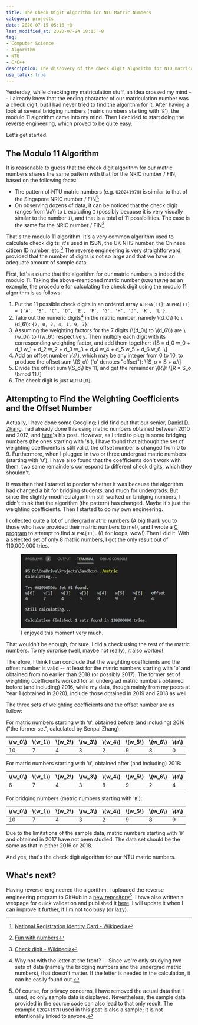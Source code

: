 ```yaml
---
title: The Check Digit Algorithm for NTU Matric Numbers
category: projects
date: 2020-07-15 05:16 +8
last_modified_at: 2020-07-24 18:13 +8
tag:
- Computer Science
- Algorithm
- NTU
- C/C++
description: The discovery of the check digit algorithm for NTU matriculation numbers.
use_latex: true
---
```


Yesterday, while checking my matriculation stuff, an idea crossed my mind -- I already knew that the ending character of our matriculation number was a check digit, but I had never tried to find the algorithm for it. After having a look at several bridging numbers (matric numbers starting with '`B`'), the modulo 11 algorithm came into my mind. Then I decided to start doing the reverse engineering, which proved to be quite easy.

Let's get started.

## The Modulo 11 Algorithm

It is reasonable to guess that the check digit algorithm for our matric numbers shares the same pattern with that for the NRIC number / FIN, based on the following facts:

* The pattern of NTU matric numbers (e.g. `U2024197H`) is similar to that of the Singapore NRIC number / FIN[^1];
* On observing dozens of data, it can be noticed that the check digit ranges from \\(a\\) to `L` excluding `I` (possibly because it is very visually similar to the number `1`), and that is a total of 11 possibilities. The case is the same for the NRIC number / FIN[^2].


That's the modulo 11 algorithm. It's a very common algorithm used to calculate check digits: it's used in ISBN, the UK NHS number, the Chinese citizen ID number, etc.[^3] The reverse engineering is very straightforward, provided that the number of digits is not so large and that we have an adequate amount of sample data.

First, let's assume that the algorithm for our matric numbers is indeed the modulo 11. Taking the above-mentioned matric number (`U2024197H`) as an example, the procedure for calculating the check digit using the modulo 11 algorithm is as follows:

1. Put the 11 possible check digits in an ordered array `ALPHA[11]`: `ALPHA[11] = {'A', 'B', 'C', 'D', 'E', 'F', 'G', 'H', 'J', 'K', 'L'}`.
2. Take out the numeric digits[^4] in the matric number, namely \\(d_0\\) to \\(d_6\\): `{2, 0, 2, 4, 1, 9, 7}`.
3. Assuming the weighting factors for the 7 digits (\\(d_0\\) to \\(d_6\\)) are \\(w_0\\) to \\(w_6\\) respectively. Then multiply each digit with its corresponding weighting factor, and add them together: \\[S = d_0 w_0 + d_1 w_1 + d_2 w_2 + d_3 w_3 + d_4 w_4 + d_5 w_5 + d_6 w_6 .\\]
4. Add an offset number \\(a\\), which may be any integer from 0 to 10, to produce the offset sum \\(S_o\\) ('o' denotes "offset"): \\[S_o = S + a.\\]
5. Divide the offset sum \\(S_o\\) by 11, and get the remainder \\(R\\): \\[R = S_o \bmod 11.\\]
6. The check digit is just `ALPHA[R]`.

## Attempting to Find the Weighting Coefficients and the Offset Number

Actually, I have done some Googling; I did find out that our senior, [Daniel D. Zhang](https://idf.github.io/), had already done this using matric numbers obtained between 2010 and 2012, and [here](https://github.com/idf/idf.github.io-deprecated/blob/master/_posts/2014-03-17-the-secret-behind-ntu-matriculation-numbers.md)'s his post. However, as I tried to plug in some bridging numbers (the ones starting with '`B`'), I have found that although the set of weighting coefficients is still valid, the offset number is changed from 0 to 9. Furthermore, when I plugged in two or three undergrad matric numbers (starting with '`U`'), I have also found that the coefficients don't work with them: two same remainders correspond to different check digits, which they shouldn't.

It was then that I started to ponder whether it was because the algorithm had changed a bit for bridging students, and much for undergrads. But since the slightly-modified algorithm still worked on bridging numbers, I didn't think that the algorithm (the pattern) has changed. Maybe it's just the weighting coefficients. Then I started to do my own engineering.

I collected quite a lot of undergrad matric numbers (A big thank you to those who have provided their matric numbers to me!), and I wrote a [C program](https://github.com/ZhongRuoyu/ntu-matric-number/blob/master/calculation/ntu_matric.c) to attempt to find `ALPHA[11]`. (8 `for` loops, wow!) Then I did it. With a selected set of only 8 matric numbers, I got the only result out of 110,000,000 tries.

<figure>
<img src="/assets/images/posts/2020-07/the_only_result.png" alt="The Only Result">
<figcaption>I enjoyed this moment very much.</figcaption>
</figure>

That wouldn't be enough, for sure. I did a check using the rest of the matric numbers. To my surprise (well, maybe not really), it also worked!

Therefore, I think I can conclude that the weighting coefficients and the offset number is valid -- at least for the matric numbers starting with '`U`' and obtained from no earlier than 2018 (or possibly 2017). The former set of weighting coefficients worked for all undergrad matric numbers obtained before (and including) 2016, while my data, though mainly from my peers at Year 1 (obtained in 2020), include those obtained in 2019 and 2018 as well.

The three sets of weighting coefficients and the offset number are as follow:

For matric numbers starting with '`U`', obtained before (and including) 2016 ("the former set", calculated by Senpai Zhang):

|\\(w_0\\)|\\(w_1\\)|\\(w_2\\)|\\(w_3\\)|\\(w_4\\)|\\(w_5\\)|\\(w_6\\)|\\(a\\)|
|---------|---------|---------|---------|---------|---------|---------|-------|
|   10    |    7    |    4    |    3    |    2    |    9    |    8    |   0   |

For matric numbers starting with '`U`', obtained after (and including) 2018:

|\\(w_0\\)|\\(w_1\\)|\\(w_2\\)|\\(w_3\\)|\\(w_4\\)|\\(w_5\\)|\\(w_6\\)|\\(a\\)|
|---------|---------|---------|---------|---------|---------|---------|-------|
|    6    |    7    |    4    |    3    |    8    |    9    |    2    |   4   |

For bridging numbers (matric numbers starting with '`B`'):

|\\(w_0\\)|\\(w_1\\)|\\(w_2\\)|\\(w_3\\)|\\(w_4\\)|\\(w_5\\)|\\(w_6\\)|\\(a\\)|
|---------|---------|---------|---------|---------|---------|---------|-------|
|   10    |    7    |    4    |    3    |    2    |    9    |    8    |   9   |

Due to the limitations of the sample data, matric numbers starting with '`U`' and obtained in 2017 have not been studied. The data set should be the same as that in either 2016 or 2018.

And yes, that's the check digit algorithm for our NTU matric numbers.

## What's next?

Having reverse-engineered the algorithm, I uploaded the reverse engineering program to GitHub in a [new repository](https://github.com/ZhongRuoyu/ntu-matric-number)[^5]. I have also written a webpage for quick validation and published it [here](https://zhongruoyu.github.io/ntu-matric-number/). I will update it when I can improve it further, if I'm not too busy (or lazy).

[^1]: [National Registration Identity Card - Wikipedia](https://en.wikipedia.org/wiki/National_Registration_Identity_Card)

[^2]: [Fun with numbers](http://www.ngiam.net/NRIC/)

[^3]: [Check digit - Wikipedia](https://en.wikipedia.org/wiki/Check_digit)

[^4]: Why not with the letter at the front? -- Since we're only studying two sets of data (namely the bridging numbers and the undergrad matric numbers), that doesn't matter. If the letter is needed in the calculation, it can be easily found out.

[^5]: Of course, for privacy concerns, I have removed the actual data that I used, so only sample data is displayed. Nevertheless, the sample data provided in the source code can also lead to that only result. The example `U2024197H` used in this post is also a sample; it is not intentionally linked to anyone.
